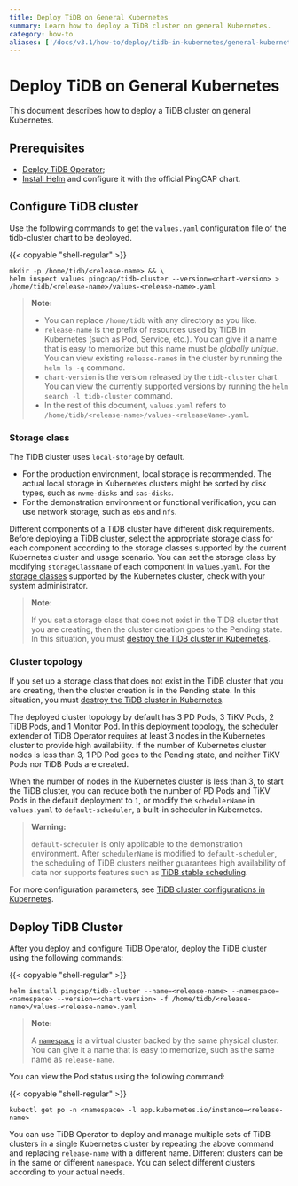 ```yaml
---
title: Deploy TiDB on General Kubernetes
summary: Learn how to deploy a TiDB cluster on general Kubernetes.
category: how-to
aliases: ['/docs/v3.1/how-to/deploy/tidb-in-kubernetes/general-kubernetes/']
---
```


# Deploy TiDB on General Kubernetes

This document describes how to deploy a TiDB cluster on general Kubernetes.

## Prerequisites

- [Deploy TiDB Operator](/v3.1/tidb-in-kubernetes/deploy/tidb-operator.md);
- [Install Helm](/v3.1/tidb-in-kubernetes/reference/tools/in-kubernetes.md#use-helm) and configure it with the official PingCAP chart.

## Configure TiDB cluster

Use the following commands to get the `values.yaml` configuration file of the tidb-cluster chart to be deployed.

{{< copyable "shell-regular" >}}

```shell
mkdir -p /home/tidb/<release-name> && \
helm inspect values pingcap/tidb-cluster --version=<chart-version> > /home/tidb/<release-name>/values-<release-name>.yaml
```

> **Note:**
>
> - You can replace `/home/tidb` with any directory as you like.
> - `release-name` is the prefix of resources used by TiDB in Kubernetes (such as Pod, Service, etc.). You can give it a name that is easy to memorize but this name must be *globally unique*. You can view existing `release-name`s in the cluster by running the `helm ls -q` command.
> - `chart-version` is the version released by the `tidb-cluster` chart. You can view the currently supported versions by running the `helm search -l tidb-cluster` command.
> - In the rest of this document, `values.yaml` refers to `/home/tidb/<release-name>/values-<releaseName>.yaml`.

### Storage class

The TiDB cluster uses `local-storage` by default.

- For the production environment, local storage is recommended. The actual local storage in Kubernetes clusters might be sorted by disk types, such as `nvme-disks` and `sas-disks`.
- For the demonstration environment or functional verification, you can use network storage, such as `ebs` and `nfs`.

Different components of a TiDB cluster have different disk requirements. Before deploying a TiDB cluster, select the appropriate storage class for each component according to the storage classes supported by the current Kubernetes cluster and usage scenario. You can set the storage class by modifying `storageClassName` of each component in `values.yaml`. For the [storage classes](/v3.1/tidb-in-kubernetes/reference/configuration/storage-class.md) supported by the Kubernetes cluster, check with your system administrator.

> **Note:**
>
> If you set a storage class that does not exist in the TiDB cluster that you are creating, then the cluster creation goes to the Pending state. In this situation, you must [destroy the TiDB cluster in Kubernetes](/v3.1/tidb-in-kubernetes/maintain/destroy-tidb-cluster.md).

### Cluster topology

If you set up a storage class that does not exist in the TiDB cluster that you are creating, then the cluster creation is in the Pending state. In this situation, you must [destroy the TiDB cluster in Kubernetes](/v3.1/tidb-in-kubernetes/maintain/destroy-tidb-cluster.md).

The deployed cluster topology by default has 3 PD Pods, 3 TiKV Pods, 2 TiDB Pods, and 1 Monitor Pod. In this deployment topology, the scheduler extender of TiDB Operator requires at least 3 nodes in the Kubernetes cluster to provide high availability. If the number of Kubernetes cluster nodes is less than 3, 1 PD Pod goes to the Pending state, and neither TiKV Pods nor TiDB Pods are created.

When the number of nodes in the Kubernetes cluster is less than 3, to start the TiDB cluster, you can reduce both the number of PD Pods and TiKV Pods in the default deployment to `1`, or modify the `schedulerName` in `values.yaml` to `default-scheduler`, a built-in scheduler in Kubernetes.

> **Warning:**
>
> `default-scheduler` is only applicable to the demonstration environment. After `schedulerName` is modified to `default-scheduler`, the scheduling of TiDB clusters neither guarantees high availability of data nor supports features such as [TiDB stable scheduling](https://github.com/pingcap/tidb-operator/blob/master/docs/design-proposals/tidb-stable-scheduling.md).

For more configuration parameters, see [TiDB cluster configurations in Kubernetes](/v3.1/tidb-in-kubernetes/reference/configuration/tidb-cluster.md).

## Deploy TiDB Cluster

After you deploy and configure TiDB Operator, deploy the TiDB cluster using the following commands:

{{< copyable "shell-regular" >}}

``` shell
helm install pingcap/tidb-cluster --name=<release-name> --namespace=<namespace> --version=<chart-version> -f /home/tidb/<release-name>/values-<release-name>.yaml
```

> **Note:**
>
> A [`namespace`](https://kubernetes.io/docs/concepts/overview/working-with-objects/namespaces/) is a virtual cluster backed by the same physical cluster. You can give it a name that is easy to memorize, such as the same name as `release-name`.

You can view the Pod status using the following command:

{{< copyable "shell-regular" >}}

``` shell
kubectl get po -n <namespace> -l app.kubernetes.io/instance=<release-name>
```

You can use TiDB Operator to deploy and manage multiple sets of TiDB clusters in a single Kubernetes cluster by repeating the above command and replacing `release-name` with a different name. Different clusters can be in the same or different `namespace`. You can select different clusters according to your actual needs.